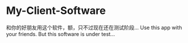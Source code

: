 # My-Client-Software
和你的好朋友用这个软件，额，只不过现在还在测试阶段… Use this app with your friends. But this software is under test...
